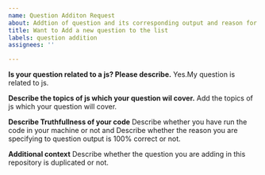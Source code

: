 ```yaml
---
name: Question Additon Request
about: Addtion of question and its corresponding output and reason for question output.
title: Want to Add a new question to the list
labels: question addition
assignees: ''

---
```


**Is your question  related to a js? Please describe.**
Yes.My question is related to js.

**Describe the topics of js which your question wil cover.**
Add the topics of js  which your question will cover.

**Describe Truthfullness of your code**
Describe whether you have run the code in your machine or not and Describe whether the reason you are specifying to question output is 100% correct or not.

**Additional context**
Describe whether the question you are adding in this repository is duplicated or not.
